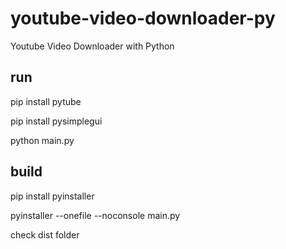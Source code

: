 # youtube-video-downloader-py
Youtube Video Downloader with Python

## run 
pip install pytube

pip install pysimplegui

python main.py

## build
pip install pyinstaller

pyinstaller --onefile --noconsole main.py

check dist folder

